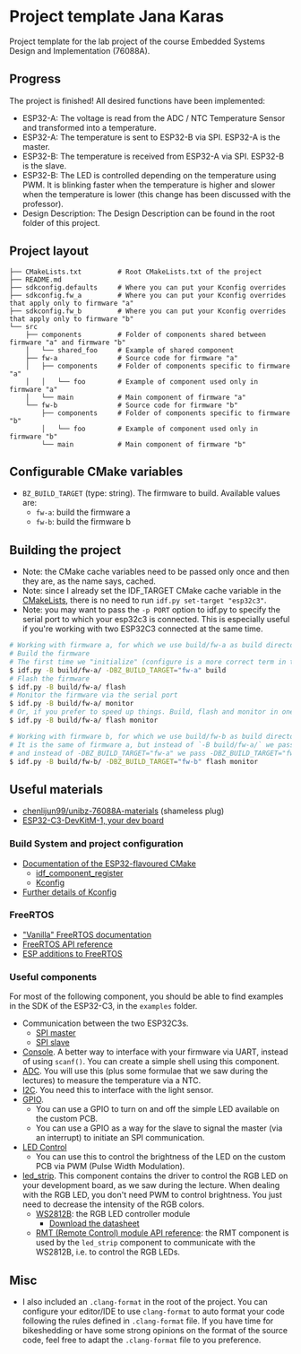 # Project template Jana Karas

Project template for the lab project of the course Embedded Systems Design and Implementation (76088A).

## Progress 

The project is finished! All desired functions have been implemented: 
* ESP32-A: The voltage is read from the ADC / NTC Temperature Sensor and transformed into a temperature. 
* ESP32-A: The temperature is sent to ESP32-B via SPI. ESP32-A is the master. 
* ESP32-B: The temperature is received from ESP32-A via SPI. ESP32-B is the slave. 
* ESP32-B: The LED is controlled depending on the temperature using PWM. It is blinking faster when the temperature is higher and slower when the temperature is lower (this change has been discussed with the professor). 
* Design Description: The Design Description can be found in the root folder of this project. 

## Project layout

```
├── CMakeLists.txt         # Root CMakeLists.txt of the project
├── README.md
├── sdkconfig.defaults     # Where you can put your Kconfig overrides
├── sdkconfig.fw_a         # Where you can put your Kconfig overrides that apply only to firmware "a"
├── sdkconfig.fw_b         # Where you can put your Kconfig overrides that apply only to firmware "b"
└── src
    ├── components         # Folder of components shared between firmware "a" and firmware "b"
    │   └── shared_foo     # Example of shared component
    ├── fw-a               # Source code for firmware "a"
    │   ├── components     # Folder of components specific to firmware "a"
    │   │   └── foo        # Example of component used only in firmware "a"
    │   └── main           # Main component of firmware "a"
    └── fw-b               # Source code for firmware "b"
        ├── components     # Folder of components specific to firmware "b"
        │   └── foo        # Example of component used only in firmware "b"
        └── main           # Main component of firmware "b"
```

## Configurable CMake variables

* `BZ_BUILD_TARGET` (type: string). The firmware to build. Available values are:
    * `fw-a`: build the firmware a
    * `fw-b`: build the firmware b

## Building the project

* Note: the CMake cache variables need to be passed only once and then they are, as the name says, cached.
* Note: since I already set the IDF_TARGET CMake cache variable in the [CMakeLists](./CMakeLists.txt#L43), there is no need to run `idf.py set-target "esp32c3"`.
* Note: you may want to pass the `-p PORT` option to idf.py to specify the serial port to which your esp32c3 is connected. This is especially useful if you're working with two ESP32C3 connected at the same time.

```sh
# Working with firmware a, for which we use build/fw-a as build directory
# Build the firmware
# The first time we "initialize" (configure is a more correct term in the CMake world) the build directory, we must pass the cache variables.
$ idf.py -B build/fw-a/ -DBZ_BUILD_TARGET="fw-a" build
# Flash the firmware
$ idf.py -B build/fw-a/ flash
# Monitor the firmware via the serial port
$ idf.py -B build/fw-a/ monitor
# Or, if you prefer to speed up things. Build, flash and monitor in one command
$ idf.py -B build/fw-a/ flash monitor

# Working with firmware b, for which we use build/fw-b as build directory
# It is the same of firmware a, but instead of `-B build/fw-a/` we pass `-B build/fw-b/` 
# and instead of -DBZ_BUILD_TARGET="fw-a" we pass -DBZ_BUILD_TARGET="fw-b".
$ idf.py -B build/fw-b/ -DBZ_BUILD_TARGET="fw-b" flash monitor
```

## Useful materials

* [chenlijun99/unibz-76088A-materials](https://github.com/chenlijun99/unibz-76088A-materials) (shameless plug)
* [ESP32-C3-DevKitM-1, your dev board](https://docs.espressif.com/projects/esp-idf/en/v4.4/esp32c3/hw-reference/esp32c3/user-guide-devkitm-1.html)

### Build System and project configuration

* [Documentation of the ESP32-flavoured CMake](https://docs.espressif.com/projects/esp-idf/en/v4.4/esp32c3/api-guides/build-system.html)
    * [idf_component_register](https://docs.espressif.com/projects/esp-idf/en/v4.4/esp32c3/api-guides/build-system.html#component-requirements)
    * [Kconfig](https://docs.espressif.com/projects/esp-idf/en/v4.4/esp32c3/api-guides/build-system.html#example-component-cmakelists)
* [Further details of Kconfig](https://docs.espressif.com/projects/esp-idf/en/v4.4/esp32c3/api-reference/kconfig.html)

### FreeRTOS

* ["Vanilla" FreeRTOS documentation](https://www.freertos.org/features.html)
* [FreeRTOS API reference](https://docs.espressif.com/projects/esp-idf/en/v4.4/esp32c3/api-reference/system/freertos.html)
* [ESP additions to FreeRTOS](https://docs.espressif.com/projects/esp-idf/en/v4.4/esp32c3/api-reference/system/freertos_additions.html)

### Useful components

For most of the following component, you should be able to find examples in the SDK of the ESP32-C3, in the `examples` folder.

* Communication between the two ESP32C3s.
    * [SPI master](https://docs.espressif.com/projects/esp-idf/en/v4.4/esp32c3/api-reference/peripherals/spi_master.html)
    * [SPI slave](https://docs.espressif.com/projects/esp-idf/en/v4.4/esp32c3/api-reference/peripherals/spi_slave.html)
* [Console](https://docs.espressif.com/projects/esp-idf/en/v4.4/esp32c3/api-reference/system/console.html). A better way to interface with your firmware via UART, instead of using `scanf()`. You can create a simple shell using this component.
* [ADC](https://docs.espressif.com/projects/esp-idf/en/v4.4/esp32c3/api-reference/peripherals/adc.html). You will use this (plus some formulae that we saw during the lectures) to measure the temperature via a NTC.
* [I2C](https://docs.espressif.com/projects/esp-idf/en/v4.4/esp32c3/api-reference/peripherals/i2c.html). You need this to interface with the light sensor.
* [GPIO](https://docs.espressif.com/projects/esp-idf/en/v4.4/esp32c3/api-reference/peripherals/gpio.html).
    * You can use a GPIO to turn on and off the simple LED available on the custom PCB.
    * You can use a GPIO as a way for the slave to signal the master (via an interrupt) to initiate an SPI communication.
* [LED Control](https://docs.espressif.com/projects/esp-idf/en/v4.4/esp32c3/api-reference/peripherals/ledc.html)
    * You can use this to control the brightness of the LED on the custom PCB via PWM (Pulse Width Modulation).
* [led_strip](https://github.com/chenlijun99/unibz-76088A-materials/tree/dev/3-blink/components/led_strip). This component contains the driver to control the RGB LED on your development board, as we saw during the lecture. When dealing with the RGB LED, you don't need PWM to control brightness. You just need to decrease the intensity of the RGB colors.
    * [WS2812B](http://www.world-semi.com/Certifications/WS2812B.html): the RGB LED controller module
         * [Download the datasheet](http://www.world-semi.com/DownLoadFile/108)
    * [RMT (Remote Control) module API reference](https://docs.espressif.com/projects/esp-idf/en/v4.4/esp32c3/api-reference/peripherals/rmt.html): the RMT component is used by the `led_strip` component to communicate with the WS2812B, i.e. to control the RGB LEDs.

## Misc

* I also included an `.clang-format` in the root of the project. You can configure your editor/IDE to use `clang-format` to auto format your code following the rules defined in `.clang-format` file. If you have time for bikeshedding or have some strong opinions on the format of the source code, feel free to adapt the `.clang-format` file to you preference.
